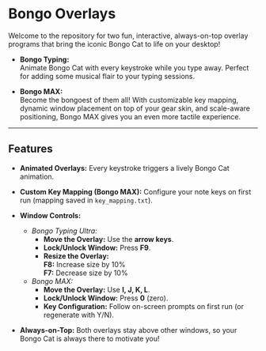 # Bongo Overlays

Welcome to the repository for two fun, interactive, always-on-top overlay programs that bring the iconic Bongo Cat to life on your desktop!

- **Bongo Typing:**  
  Animate Bongo Cat with every keystroke while you type away. Perfect for adding some musical flair to your typing sessions.
  
- **Bongo MAX:**  
  Become the bongoest of them all! With customizable key mapping, dynamic window placement on top of your gear skin, and scale-aware positioning, Bongo MAX gives you an even more tactile experience.

---

## Features

- **Animated Overlays:** Every keystroke triggers a lively Bongo Cat animation.
- **Custom Key Mapping (Bongo MAX):** Configure your note keys on first run (mapping saved in `key_mapping.txt`).
- **Window Controls:**
  - *Bongo Typing Ultra:*
    - **Move the Overlay:** Use the **arrow keys**.
    - **Lock/Unlock Window:** Press **F9**.
    - **Resize the Overlay:**  
      **F8:** Increase size by 10%  
      **F7:** Decrease size by 10%
  - *Bongo MAX:*
    - **Move the Overlay:** Use **I, J, K, L**.
    - **Lock/Unlock Window:** Press **0** (zero).
    - **Key Configuration:** Follow on-screen prompts on first run (or regenerate with Y/N).

- **Always-on-Top:** Both overlays stay above other windows, so your Bongo Cat is always there to motivate you!
